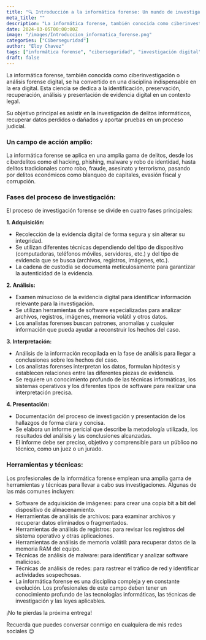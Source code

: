 ```yaml
---
title: "🔍 Introducción a la informática forense: Un mundo de investigación digital"
meta_title: ""
description: "La informática forense, también conocida como ciberinvestigación o análisis forense digital, se ha convertido en una disciplina indispensable en la era digital."
date: 2024-03-05T00:00:00Z
image: "/images/Introduccion_informatica_forense.png"
categories: ["Ciberseguridad"]
author: "Eloy Chavez"
tags: ["informática forense", "ciberseguridad", "investigación digital", "análisis forense", "evidencia digital"]
draft: false
---
```


La informática forense, también conocida como ciberinvestigación o análisis forense digital, se ha convertido en una disciplina indispensable en la era digital. Esta ciencia se dedica a la identificación, preservación, recuperación, análisis y presentación de evidencia digital en un contexto legal.

Su objetivo principal es asistir en la investigación de delitos informáticos, recuperar datos perdidos o dañados y aportar pruebas en un proceso judicial.

### Un campo de acción amplio:

La informática forense se aplica en una amplia gama de delitos, desde los ciberdelitos como el hacking, phishing, malware y robo de identidad, hasta delitos tradicionales como robo, fraude, asesinato y terrorismo, pasando por delitos económicos como blanqueo de capitales, evasión fiscal y corrupción.

### Fases del proceso de investigación:

El proceso de investigación forense se divide en cuatro fases principales:

**1. Adquisición:**

- Recolección de la evidencia digital de forma segura y sin alterar su integridad.
- Se utilizan diferentes técnicas dependiendo del tipo de dispositivo (computadoras, teléfonos móviles, servidores, etc.) y del tipo de evidencia que se busca (archivos, registros, imágenes, etc.).
- La cadena de custodia se documenta meticulosamente para garantizar la autenticidad de la evidencia.

**2. Análisis:**

- Examen minucioso de la evidencia digital para identificar información relevante para la investigación.
- Se utilizan herramientas de software especializadas para analizar archivos, registros, imágenes, memoria volátil y otros datos.
- Los analistas forenses buscan patrones, anomalías y cualquier información que pueda ayudar a reconstruir los hechos del caso.

**3. Interpretación:**

- Análisis de la información recopilada en la fase de análisis para llegar a conclusiones sobre los hechos del caso.
- Los analistas forenses interpretan los datos, formulan hipótesis y establecen relaciones entre las diferentes piezas de evidencia.
- Se requiere un conocimiento profundo de las técnicas informáticas, los sistemas operativos y los diferentes tipos de software para realizar una interpretación precisa.

**4. Presentación:**

- Documentación del proceso de investigación y presentación de los hallazgos de forma clara y concisa.
- Se elabora un informe pericial que describe la metodología utilizada, los resultados del análisis y las conclusiones alcanzadas.
- El informe debe ser preciso, objetivo y comprensible para un público no técnico, como un juez o un jurado.

### Herramientas y técnicas:

Los profesionales de la informática forense emplean una amplia gama de herramientas y técnicas para llevar a cabo sus investigaciones. 
Algunas de las más comunes incluyen:

- Software de adquisición de imágenes: para crear una copia bit a bit del dispositivo de almacenamiento.
- Herramientas de análisis de archivos: para examinar archivos y recuperar datos eliminados o fragmentados.
- Herramientas de análisis de registros: para revisar los registros del sistema operativo y otras aplicaciones.
- Herramientas de análisis de memoria volátil: para recuperar datos de la memoria RAM del equipo.
- Técnicas de análisis de malware: para identificar y analizar software malicioso.
- Técnicas de análisis de redes: para rastrear el tráfico de red y identificar actividades sospechosas.
- La informática forense es una disciplina compleja y en constante evolución. Los profesionales de este campo deben tener un conocimiento profundo de las tecnologías informáticas, las técnicas de investigación y las leyes aplicables.

¡No te pierdas la próxima entrega!

Recuerda que puedes conversar conmigo en cualquiera de mis redes sociales 😉